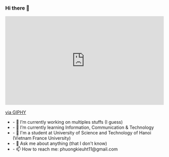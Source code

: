 ### Hi there 👋

<!--
**KieuTuanPhuong/KieuTuanPhuong** is a ✨ _special_ ✨ repository because its `README.md` (this file) appears on your GitHub profile.
-->
<div style="width:100%;height:0;padding-bottom:56%;position:relative;"><iframe src="https://giphy.com/embed/5Zesu5VPNGJlm" width="100%" height="100%" style="position:absolute" frameBorder="0" class="giphy-embed" allowFullScreen></iframe></div><p><a href="https://giphy.com/gifs/5Zesu5VPNGJlm">via GIPHY</a></p>

<div>
  <ul>
    <li>
- 🔭 I’m currently working on multiples stuffs (I guess)
    </li>
    <li>
- 🌱 I’m currently learning Information, Communication & Technology
    </li>
    <li>
- 🏫 I'm a student at University of Science and Technology of Hanoi (Vietnam France University)
    </li>
    <li>
- 💬 Ask me about anything (that I don't know)
    </li>
    <li>
- 📫 How to reach me: phuongkieuht11@gmail.com
    </li>
  </ul>
</div>
